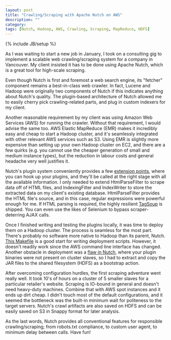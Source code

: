 ```yaml
---
layout: post
title: "Crawling/Scraping with Apache Nutch on AWS"
description: ""
category: 
tags: [Nutch, Hadoop, AWS, Crawling, Scraping, MapReduce, HDFS]
---
```

{% include JB/setup %}

As I was waiting to start a new job in January, I took on a consulting gig to implement a scalable web crawling/scraping system for a company in Vancouver. My client insisted it has to be done using Apache Nutch, which is a great tool for high-scale scraping.

Even though Nutch is first and foremost a web search engine, its "fetcher" component remains a best-in-class web crawler. In fact, Lucene and Hadoop were originally two components of Nutch if this indicates anything about Nutch's quality. The plugin-based architecture of Nutch allowed me to easily cherry pick crawling-related parts, and plug in custom indexers for my client.

Another reasonable requirement by my client was using Amazon Web Services (AWS) for running the crawler. Without that requirement, I would advise the same too. AWS Elastic MapReduce (EMR) makes it incredibly easy and cheap to start a Hadoop cluster, and it's seamlessly integrated with other relevant AWS services such as S3. Using EMR is slightly more expensive than setting up your own Hadoop cluster on EC2, and there are a few quirks (e.g. you cannot use the cheaper generation of small and medium instance types), but the reduction in labour costs and general headache very well justifies it.

Nutch's plugin system conveniently provides a few [extension points](http://wiki.apache.org/nutch/AboutPlugins), where you can hook up your plugins, and they'll be called at the right stage with all the available information. I only needed to extend HtmlParseFilter to scrape data off of HTML files, and IndexingFilter and IndexWriter to store the extracted data on my client's existing database. HtmlParseFilter provides the HTML file's source, and in this case, regular expressions were powerful enough for me. If HTML parsing is required, the highly resilient [TagSoup](http://home.ccil.org/~cowan/tagsoup/) is shipped. You can even use the likes of Selenium to bypass scraper-deterring AJAX calls.

Once I finished writing and testing the plugins locally, it was time to deploy them on a Hadoop cluster. The process is seamless for the most part. There's probably no software more native to Hadoop than its parent, Nutch. [This Makefile](https://github.com/eleflow/nutch-aws) is a good start for writing deployment scripts. However, it doesn't readily work since the AWS command line interface has changed. Another obstacle in deployment was a [flaw in Nutch](https://issues.apache.org/jira/browse/NUTCH-937), where your plugin binaries were not present on cluster slaves, so I had to extract and copy the JAR files to the shared filesystem (HDFS) as a bootstrap action.

After overcoming configuration hurdles, the first scraping adventure went really well. It took 10's of hours on a cluster of 5 smaller slaves for a particular retailer's website. Scraping is IO-bound in general and doesn't need heavy-duty machines. Combine that with AWS spot instances and it ends up dirt cheap. I didn't touch most of the default configurations, and it seemed the bottleneck was the built-in minimum wait for politeness to the target servers. Nutch's crawl artifacts are also saved on HDFS and can be easily saved on S3 in Snappy format for later analysis.

As the last words, Nutch provides all conventional features for responsible crawling/scraping; from robots.txt compliance, to custom user agent, to minimum delay between calls. Have fun!
